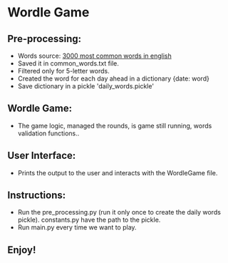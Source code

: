 # Wordle Game

## Pre-processing:

- Words source: [3000 most common words in english](https://www.ef.com/wwen/english-resources/english-vocabulary/top-3000-words/)
- Saved it in common_words.txt file.
- Filtered only for 5-letter words.
- Created the word for each day ahead in a dictionary {date: word}
- Save dictionary in a pickle 'daily_words.pickle'

## Wordle Game:

- The game logic, managed the rounds, is game still running, words validation functions..

## User Interface:

- Prints the output to the user and interacts with the WordleGame file.

## Instructions:

- Run the pre_processing.py (run it only once to create the daily words pickle). constants.py have the path to the pickle.
- Run main.py every time we want to play.

## Enjoy!